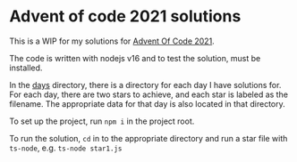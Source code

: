# Advent of code 2021 solutions

This is a WIP for my solutions for [Advent Of Code 2021](https://adventofcode.com/2021/).

The code is written with nodejs v16 and to test the solution, must be installed.

In the [days](./days) directory, there is a directory for each day I have solutions for. For each day, there are two stars to achieve, and each star is labeled as the filename. The appropriate data for that day is also located in that directory.

To set up the project, run `npm i` in the project root.

To run the solution, `cd` in to the appropriate directory and run a star file with `ts-node`, e.g. `ts-node star1.js`